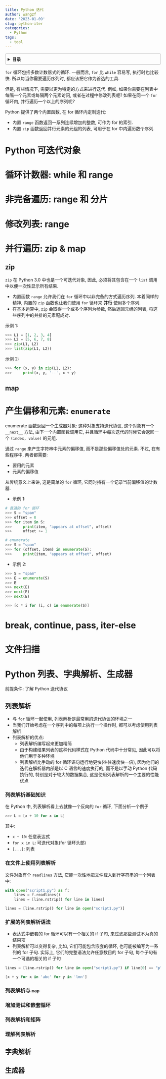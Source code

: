 ```yaml
---
title: Python 迭代
author: wangzf
date: '2023-01-09'
slug: python-iter
categories:
  - Python
tags:
  - tool
---
```


<style>
details {
    border: 1px solid #aaa;
    border-radius: 4px;
    padding: .5em .5em 0;
}
summary {
    font-weight: bold;
    margin: -.5em -.5em 0;
    padding: .5em;
}
details[open] {
    padding: .5em;
}
details[open] summary {
    border-bottom: 1px solid #aaa;
    margin-bottom: .5em;
}
img {
    pointer-events: none;
}
</style>

<details><summary>目录</summary><p>

- [Python 可迭代对象](#python-可迭代对象)
- [循环计数器: while 和 range](#循环计数器-while-和-range)
- [非完备遍历: range 和 分片](#非完备遍历-range-和-分片)
- [修改列表: range](#修改列表-range)
- [并行遍历: zip \& map](#并行遍历-zip--map)
  - [zip](#zip)
  - [map](#map)
- [产生偏移和元素: `enumerate`](#产生偏移和元素-enumerate)
- [break, continue, pass, iter-else](#break-continue-pass-iter-else)
- [文件扫描](#文件扫描)
- [Python 列表、字典解析、生成器](#python-列表字典解析生成器)
  - [列表解析](#列表解析)
    - [列表解析基础知识](#列表解析基础知识)
    - [在文件上使用列表解析](#在文件上使用列表解析)
    - [扩展的列表解析语法](#扩展的列表解析语法)
    - [列表解析与 `map`](#列表解析与-map)
    - [增加测试和嵌套循环](#增加测试和嵌套循环)
    - [列表解析和矩阵](#列表解析和矩阵)
    - [理解列表解析](#理解列表解析)
  - [字典解析](#字典解析)
  - [生成器](#生成器)
</p></details><p></p>

`for` 循环包括多数计数器式的循环. 一般而言, `for` 比 `while` 容易写, 
执行时也比较快. 所以每当你需要遍历序列时, 都应该把它作为首选的工具. 

但是, 有些情况下, 需要以更为特定的方式来进行迭代. 例如, 
如果你需要在列表中每隔一个元素或每隔两个元素访问, 或者在过程中修改列表呢? 
如果在同一个 `for` 循环内, 并行遍历一个以上的序列呢? 

Python 提供了两个内置函数, 在 for 循环内定制迭代:

* 内置 `range` 函数返回一系列连续增加的整数, 可作为 for 的索引. 
* 内置 `zip` 函数返回并行元素的元组的列表, 可用于在 for 中内遍历数个序列. 

# Python 可迭代对象


# 循环计数器: while 和 range


# 非完备遍历: range 和 分片


# 修改列表: range


# 并行遍历: zip & map

## zip

`zip` 在 Python 3.0 中也是一个可迭代对象, 因此, 必须将其包含在一个 `list` 调用中以便一次性显示所有结果. 

* 内置函数 `range` 允许我们在 `for` 循环中以非完备的方式遍历序列. 本着同样的精神, 内置的 `zip` 
  函数也让我们使用 `for` 循环来 **并行** 使用多个序列. 
* 在基本运算中, `zip` 会取得一个或多个序列为参数, 然后返回元组的列表, 将这些序列中的并排的元素配成对. 

示例 1:

```python
>>> L1 = [1, 2, 3, 4]
>>> L2 = [5, 6, 7, 8]
>>> zip(L1, L2)
>>> list(zip(L1, L2))
```

示例 2:

```python
>>> for (x, y) in zip(L1, L2):
>>>     print(x, y, '--', x + y)
```

## map

# 产生偏移和元素: `enumerate`

enumerate 函数返回一个生成器对象: 这种对象支持迭代协议, 这个对象有一个 `__next__` 方法, 
由下一个内置函数调用它, 并且循环中每次迭代的时候它会返回一个 `(index, value)` 的元组. 

通过 `range` 来产生字符串中元素的偏移值, 而不是那些偏移值处的元素. 不过, 在有些程序中, 两者都需要: 

- 要用的元素
- 元素的偏移值

从传统意义上来讲, 这是简单的 `for` 循环, 它同时持有一个记录当前偏移值的计数器. 

- 示例 1:

```python
# 普通的 for 循环
>>> S = "spam"
>>> offset = 0
>>> for item in S:
>>>     print(item, "appears at offset", offset)
>>>     offset += 1

# enumerate
>>> S = "spam"
>>> for (offset, item) in enumerate(S):
>>>     print(item, "appears at offset", offset)
```

- 示例 2:

```python
>>> S = "spam"
>>> E = enumerate(S)
>>> E
>>> next(E)
>>> next(E)
>>> next(E)

>>> [c * i for (i, c) in enumerate(S)]
```

# break, continue, pass, iter-else

# 文件扫描

# Python 列表、字典解析、生成器

前提条件: 了解 Python 迭代协议

## 列表解析

* 与 `for` 循环一起使用, 列表解析是最常用的迭代协议的环境之一
* 当我们开始考虑在一个序列中的每项上执行一个操作时, 都可以考虑使用列表解析
* 列表解析的优点: 
    - 列表解析编写起来更加精简
    - 由于构建结果列表的这种代码样式在 Python 代码中十分常见, 因此可以将他们用于多种环境
    - 列表解析比手动的 for 循环语句运行地更快(往往速度快一倍), 因为他们的迭代在解析器内部是以 C 
      语言的速度执行的, 而不是以手动 Python 代码执行的, 特别是对于较大的数据集合, 
      这是使用列表解析的一个主要的性能优点

### 列表解析基础知识

在 Python 中, 列表解析看上去就像一个反向的 `for` 循环, 下面分析一个例子

```python
>>> L = [x + 10 for x in L]
```

其中: 

- `x + 10`: 任意表达式
- `for x in L`: 可迭代对象(for 循环头部)
- `[...]`: 列表

### 在文件上使用列表解析

文件对象有个 `readlines` 方法, 它能一次性地把文件载入到行字符串的一个列表中:

```python
with open("script1.py") as f:
    lines = f.readlines()
    lines = [line.rstrip() for line in lines]
```

```python
lines = [line.rstrip() for line in open("script1.py")]
```

### 扩展的列表解析语法

- 表达式中嵌套的 for 循环可以有一个相关的 if 子句, 来过滤那些测试不为真的结果项
- 列表解析可以变得复杂, 比如, 它们可能包含嵌套的循环, 也可能被编写为一系列的 for 子句. 
  实际上, 它们的完整语法允许任意数目的 for 子句, 每个子句有一个可选的相关的 if 子句

```python
lines = [line.rstrip() for line in open("script1.py") if line[0] == "p"]
```

```python
[x + y for x in 'abc' for y in 'lmn']
```

### 列表解析与 `map`

### 增加测试和嵌套循环

### 列表解析和矩阵

### 理解列表解析

## 字典解析

## 生成器

